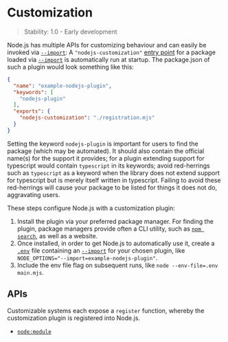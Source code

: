# Customization

> Stability: 1.0 - Early development

Node.js has multiple APIs for customizing behaviour and can easily be invoked
via [`--import`][]: A `"nodejs-customization"` [entry point][`"exports"`] for a
package loaded via [`--import`][] is automatically run at startup. The
package.json of such a plugin would look something like this:

```json
{
  "name": "example-nodejs-plugin",
  "keywords": [
    "nodejs-plugin"
  ],
  "exports": {
    "nodejs-customization": "./registration.mjs"
  }
}
```

Setting the keyword `nodejs-plugin` is important for users to find the package
(which may be automated). It should also contain the official name(s) for the
support it provides; for a plugin extending support for typescript would contain
`typescript` in its keywords; avoid red-herrings such as `typescript` as a
keyword when the library does not extend support for typescript but is merely
itself written in typescript. Failing to avoid these red-herrings will cause
your package to be listed for things it does not do, aggravating users.

These steps configure Node.js with a customization plugin:

1. Install the plugin via your preferred package manager. For finding the
   plugin, package managers provide often a CLI utility, such as [`npm
   search`][], as well as a website.
2. Once installed, in order to get Node.js to automatically use it, create a
   [`.env`][`--env-file`] file containing an [`--import`][] for your chosen
   plugin, like `NODE_OPTIONS="--import=example-nodejs-plugin"`.
3. Include the env file flag on subsequent runs, like
   `node --env-file=.env main.mjs`.

## APIs

Customizable systems each expose a `register` function, whereby the
customization plugin is registered into Node.js.

* [`node:module`][module.register]

[`"exports"`]: packages.md#exports
[`--env-file`]: cli.md#--env-file
[`--import`]: cli.md#--import
[`npm search`]: https://docs.npmjs.com/cli/v10/commands/npm-search
[module.register]: module.md#moduleregisterspecifier-parenturl-options

